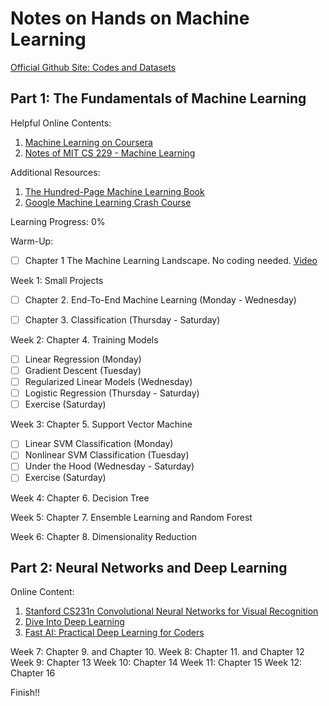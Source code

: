 # Notes on Hands on Machine Learning

[Official Github Site: Codes and Datasets](https://github.com/ageron/handson-ml2)

## Part 1: The Fundamentals of Machine Learning

Helpful Online Contents:

1. [Machine Learning on Coursera](https://www.coursera.org/learn/machine-learning/home/welcome)
2. [Notes of MIT CS 229 - Machine Learning](https://stanford.edu/~shervine/teaching/cs-229/)

Additional Resources:

1. [The Hundred-Page Machine Learning Book](http://themlbook.com/wiki/doku.php)
2. [Google Machine Learning Crash Course ](https://developers.google.cn/machine-learning/crash-course/ml-intro)

Learning Progress: 0%

Warm-Up: 

- [ ] Chapter 1 The Machine Learning Landscape. No coding needed. [Video](https://www.coursera.org/lecture/machine-learning/welcome-to-machine-learning-zcAuT)

Week 1: Small Projects

- [ ] Chapter 2. End-To-End Machine Learning (Monday - Wednesday)

- [ ] Chapter 3. Classification (Thursday - Saturday)

Week 2: Chapter 4. Training Models

- [ ] Linear Regression (Monday)
- [ ] Gradient Descent (Tuesday)
- [ ] Regularized Linear Models (Wednesday)
- [ ] Logistic Regression (Thursday - Saturday)
- [ ] Exercise (Saturday)

Week 3: Chapter 5. Support Vector Machine

- [ ] Linear SVM Classification (Monday)
- [ ] Nonlinear SVM Classification (Tuesday)
- [ ] Under the Hood (Wednesday - Saturday)
- [ ] Exercise (Saturday)

Week 4: Chapter 6. Decision Tree

Week 5: Chapter 7. Ensemble Learning and Random Forest

Week 6: Chapter 8. Dimensionality Reduction

## Part 2: Neural Networks and Deep Learning

Online Content:

1. [Stanford CS231n Convolutional Neural Networks for Visual Recognition](https://www.youtube.com/playlist?list=PL3FW7Lu3i5JvHM8ljYj-zLfQRF3EO8sYv)
2. [Dive Into Deep Learning](http://zh.d2l.ai/index.html)
3. [Fast AI: Practical Deep Learning for Coders](https://course.fast.ai/)

Week 7: Chapter 9. and Chapter 10.
Week 8: Chapter 11. and Chapter 12
Week 9: Chapter 13
Week 10: Chapter 14
Week 11: Chapter 15
Week 12: Chapter 16

Finish!!

